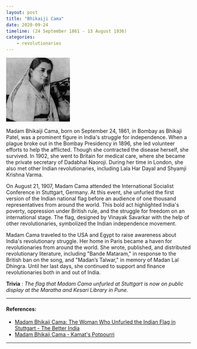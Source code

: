 ```yaml
---
layout: post
title: "Bhikaiji Cama"
date: 2020-09-24
timeline: (24 September 1861 - 13 August 1936)
categories:
    - revolutionaries
---
```


<img src="/images/Bhikaiji-Cama.jpeg" alt="Bhikaiji Cama Image" class="circular-img" />

Madam Bhikaiji Cama, born on September 24, 1861, in Bombay as Bhikaji Patel, was a prominent figure in India's struggle for independence. When a plague broke out in the Bombay Presidency in 1896, she led volunteer efforts to help the afflicted. Though she contracted the disease herself, she survived. In 1902, she went to Britain for medical care, where she became the private secretary of Dadabhai Naoroji. During her time in London, she also met other Indian revolutionaries, including Lala Har Dayal and Shyamji Krishna Varma.

On August 21, 1907, Madam Cama attended the International Socialist Conference in Stuttgart, Germany. At this event, she unfurled the first version of the Indian national flag before an audience of one thousand representatives from around the world. This bold act highlighted India's poverty, oppression under British rule, and the struggle for freedom on an international stage. The flag, designed by Vinayak Savarkar with the help of other revolutionaries, symbolized the Indian independence movement.

Madam Cama traveled to the USA and Egypt to raise awareness about India's revolutionary struggle. Her home in Paris became a haven for revolutionaries from around the world. She wrote, published, and distributed revolutionary literature, including "Bande Mataram," in response to the British ban on the song, and "Madan’s Talwar," in memory of Madan Lal Dhingra. Until her last days, she continued to support and finance revolutionaries both in and out of India.

__Trivia__ : *The flag that Madam Cama unfurled at Stuttgart is now on public display at the Maratha and Kesari Library in Pune.*

---

#### References:

- [Madam Bhikaji Cama: The Woman Who Unfurled the Indian Flag in Stuttgart - The Better India](https://www.thebetterindia.com/69290/madam-bhikaji-cama-flag-stuttgart-india/)
- [Madam Bhikaji Cama - Kamat's Potpourri](http://www.kamat.com/kalranga/itihas/cama.htm)

---
